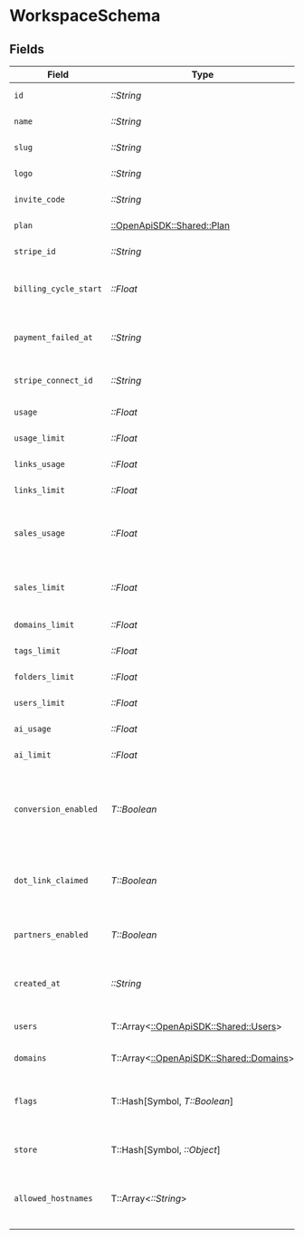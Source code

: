 # WorkspaceSchema


## Fields

| Field                                                                                                 | Type                                                                                                  | Required                                                                                              | Description                                                                                           | Example                                                                                               |
| ----------------------------------------------------------------------------------------------------- | ----------------------------------------------------------------------------------------------------- | ----------------------------------------------------------------------------------------------------- | ----------------------------------------------------------------------------------------------------- | ----------------------------------------------------------------------------------------------------- |
| `id`                                                                                                  | *::String*                                                                                            | :heavy_check_mark:                                                                                    | The unique ID of the workspace.                                                                       |                                                                                                       |
| `name`                                                                                                | *::String*                                                                                            | :heavy_check_mark:                                                                                    | The name of the workspace.                                                                            |                                                                                                       |
| `slug`                                                                                                | *::String*                                                                                            | :heavy_check_mark:                                                                                    | The slug of the workspace.                                                                            |                                                                                                       |
| `logo`                                                                                                | *::String*                                                                                            | :heavy_check_mark:                                                                                    | The logo of the workspace.                                                                            |                                                                                                       |
| `invite_code`                                                                                         | *::String*                                                                                            | :heavy_check_mark:                                                                                    | The invite code of the workspace.                                                                     |                                                                                                       |
| `plan`                                                                                                | [::OpenApiSDK::Shared::Plan](../../models/shared/plan.md)                                             | :heavy_check_mark:                                                                                    | The plan of the workspace.                                                                            |                                                                                                       |
| `stripe_id`                                                                                           | *::String*                                                                                            | :heavy_check_mark:                                                                                    | The Stripe ID of the workspace.                                                                       |                                                                                                       |
| `billing_cycle_start`                                                                                 | *::Float*                                                                                             | :heavy_check_mark:                                                                                    | The date and time when the billing cycle starts for the workspace.                                    |                                                                                                       |
| `payment_failed_at`                                                                                   | *::String*                                                                                            | :heavy_check_mark:                                                                                    | The date and time when the payment failed for the workspace.                                          |                                                                                                       |
| `stripe_connect_id`                                                                                   | *::String*                                                                                            | :heavy_check_mark:                                                                                    | The Stripe Connect ID of the workspace.                                                               |                                                                                                       |
| `usage`                                                                                               | *::Float*                                                                                             | :heavy_check_mark:                                                                                    | The usage of the workspace.                                                                           |                                                                                                       |
| `usage_limit`                                                                                         | *::Float*                                                                                             | :heavy_check_mark:                                                                                    | The usage limit of the workspace.                                                                     |                                                                                                       |
| `links_usage`                                                                                         | *::Float*                                                                                             | :heavy_check_mark:                                                                                    | The links usage of the workspace.                                                                     |                                                                                                       |
| `links_limit`                                                                                         | *::Float*                                                                                             | :heavy_check_mark:                                                                                    | The links limit of the workspace.                                                                     |                                                                                                       |
| `sales_usage`                                                                                         | *::Float*                                                                                             | :heavy_check_mark:                                                                                    | The dollar amount of tracked revenue in the current billing cycle (in cents).                         |                                                                                                       |
| `sales_limit`                                                                                         | *::Float*                                                                                             | :heavy_check_mark:                                                                                    | The limit of tracked revenue in the current billing cycle (in cents).                                 |                                                                                                       |
| `domains_limit`                                                                                       | *::Float*                                                                                             | :heavy_check_mark:                                                                                    | The domains limit of the workspace.                                                                   |                                                                                                       |
| `tags_limit`                                                                                          | *::Float*                                                                                             | :heavy_check_mark:                                                                                    | The tags limit of the workspace.                                                                      |                                                                                                       |
| `folders_limit`                                                                                       | *::Float*                                                                                             | :heavy_check_mark:                                                                                    | The folders limit of the workspace.                                                                   |                                                                                                       |
| `users_limit`                                                                                         | *::Float*                                                                                             | :heavy_check_mark:                                                                                    | The users limit of the workspace.                                                                     |                                                                                                       |
| `ai_usage`                                                                                            | *::Float*                                                                                             | :heavy_check_mark:                                                                                    | The AI usage of the workspace.                                                                        |                                                                                                       |
| `ai_limit`                                                                                            | *::Float*                                                                                             | :heavy_check_mark:                                                                                    | The AI limit of the workspace.                                                                        |                                                                                                       |
| `conversion_enabled`                                                                                  | *T::Boolean*                                                                                          | :heavy_check_mark:                                                                                    | Whether the workspace has conversion tracking enabled automatically for new links (d.to/conversions). |                                                                                                       |
| `dot_link_claimed`                                                                                    | *T::Boolean*                                                                                          | :heavy_check_mark:                                                                                    | Whether the workspace has claimed a free .link domain. (dub.link/free)                                |                                                                                                       |
| `partners_enabled`                                                                                    | *T::Boolean*                                                                                          | :heavy_check_mark:                                                                                    | Whether the workspace has Dub Partners enabled.                                                       |                                                                                                       |
| `created_at`                                                                                          | *::String*                                                                                            | :heavy_check_mark:                                                                                    | The date and time when the workspace was created.                                                     |                                                                                                       |
| `users`                                                                                               | T::Array<[::OpenApiSDK::Shared::Users](../../models/shared/users.md)>                                 | :heavy_check_mark:                                                                                    | The role of the authenticated user in the workspace.                                                  |                                                                                                       |
| `domains`                                                                                             | T::Array<[::OpenApiSDK::Shared::Domains](../../models/shared/domains.md)>                             | :heavy_check_mark:                                                                                    | The domains of the workspace.                                                                         |                                                                                                       |
| `flags`                                                                                               | T::Hash[Symbol, *T::Boolean*]                                                                         | :heavy_minus_sign:                                                                                    | The feature flags of the workspace, indicating which features are enabled.                            |                                                                                                       |
| `store`                                                                                               | T::Hash[Symbol, *::Object*]                                                                           | :heavy_check_mark:                                                                                    | The miscellaneous key-value store of the workspace.                                                   |                                                                                                       |
| `allowed_hostnames`                                                                                   | T::Array<*::String*>                                                                                  | :heavy_check_mark:                                                                                    | Specifies hostnames permitted for client-side click tracking.                                         | [<br/>"dub.sh"<br/>]                                                                                  |